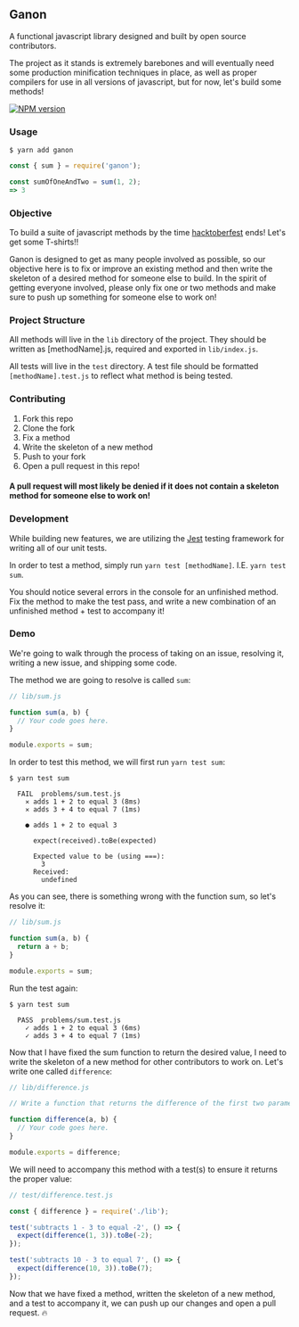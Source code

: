## Ganon
A functional javascript library designed and built by open source contributors.

The project as it stands is extremely barebones and will eventually need some production minification techniques in place, as well as proper compilers for use in all versions of javascript, but for now, let's build some methods!

[![NPM version](https://img.shields.io/npm/v/ganon.svg)](https://www.npmjs.com/package/ganon)


### Usage
```
$ yarn add ganon
```

```javascript
const { sum } = require('ganon');

const sumOfOneAndTwo = sum(1, 2);
=> 3
```

### Objective
To build a suite of javascript methods by the time [hacktoberfest](https://hacktoberfest.digitalocean.com/) ends! Let's get some T-shirts!!

Ganon is designed to get as many people involved as possible, so our objective here is to fix or improve an existing method and then write the skeleton of a desired method for someone else to build. In the spirit of getting everyone involved, please only fix one or two methods and make sure to push up something for someone else to work on!

### Project Structure
All methods will live in the `lib` directory of the project. They should be written as [methodName].js, required and exported in `lib/index.js`.

All tests will live in the `test` directory. A test file should be formatted `[methodName].test.js` to reflect what method is being tested.

### Contributing
1. Fork this repo
2. Clone the fork
3. Fix a method
4. Write the skeleton of a new method
5. Push to your fork
6. Open a pull request in this repo!

#### A pull request will most likely be denied if it does not contain a skeleton method for someone else to work on!

### Development
While building new features, we are utilizing the [Jest](https://github.com/facebook/jest) testing framework for writing all of our unit tests.

In order to test a method, simply run `yarn test [methodName]`. I.E. `yarn test sum`.

You should notice several errors in the console for an unfinished method. Fix the method to make the test pass, and write a new combination of an unfinished method + test to accompany it!

### Demo
We're going to walk through the process of taking on an issue, resolving it, writing a new issue, and shipping some code.

The method we are going to resolve is called `sum`:

```javascript
// lib/sum.js

function sum(a, b) {
  // Your code goes here.
}

module.exports = sum;
```

In order to test this method, we will first run `yarn test sum`:

```
$ yarn test sum

  FAIL  problems/sum.test.js
    ✕ adds 1 + 2 to equal 3 (8ms)
    ✕ adds 3 + 4 to equal 7 (1ms)

    ● adds 1 + 2 to equal 3

      expect(received).toBe(expected)

      Expected value to be (using ===):
        3
      Received:
        undefined
```

As you can see, there is something wrong with the function sum, so let's resolve it:

```javascript
// lib/sum.js

function sum(a, b) {
  return a + b;
}

module.exports = sum;
```

Run the test again:

```
$ yarn test sum
  
  PASS  problems/sum.test.js
    ✓ adds 1 + 2 to equal 3 (6ms)
    ✓ adds 3 + 4 to equal 7 (1ms)
```

Now that I have fixed the sum function to return the desired value, I need to write the skeleton of a new method for other contributors to work on. Let's write one called `difference`:

```javascript
// lib/difference.js

// Write a function that returns the difference of the first two parameters

function difference(a, b) {
  // Your code goes here.
}

module.exports = difference;
```

We will need to accompany this method with a test(s) to ensure it returns the proper value:

```javascript
// test/difference.test.js

const { difference } = require('./lib');

test('subtracts 1 - 3 to equal -2', () => {
  expect(difference(1, 3)).toBe(-2);
});

test('subtracts 10 - 3 to equal 7', () => {
  expect(difference(10, 3)).toBe(7);
});
```

Now that we have fixed a method, written the skeleton of a new method, and a test to accompany it, we can push up our changes and open a pull request. :fire: